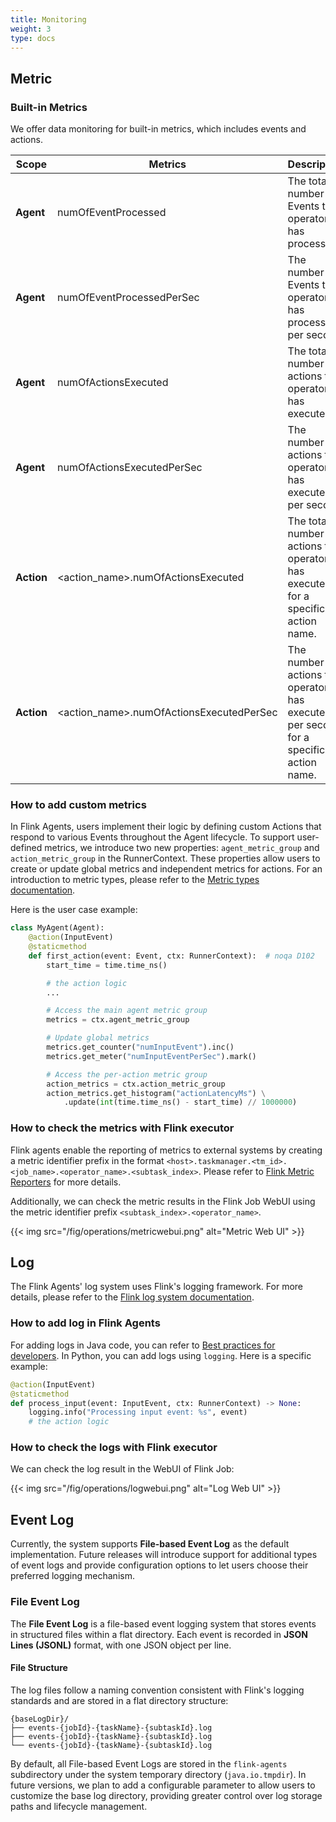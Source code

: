 ```yaml
---
title: Monitoring
weight: 3
type: docs
---
```

<!--
Licensed to the Apache Software Foundation (ASF) under one
or more contributor license agreements.  See the NOTICE file
distributed with this work for additional information
regarding copyright ownership.  The ASF licenses this file
to you under the Apache License, Version 2.0 (the
"License"); you may not use this file except in compliance
with the License.  You may obtain a copy of the License at

  http://www.apache.org/licenses/LICENSE-2.0

Unless required by applicable law or agreed to in writing,
software distributed under the License is distributed on an
"AS IS" BASIS, WITHOUT WARRANTIES OR CONDITIONS OF ANY
KIND, either express or implied.  See the License for the
specific language governing permissions and limitations
under the License.
-->

## Metric

### Built-in Metrics

We offer data monitoring for built-in metrics, which includes events and actions. 

| Scope       | Metrics                                          | Description                                                                      | Type  |
|-------------|--------------------------------------------------|----------------------------------------------------------------------------------|-------|
| **Agent**   | numOfEventProcessed                              | The total number of Events this operator has processed.                          | Count |
| **Agent** | numOfEventProcessedPerSec                        | The number of Events this operator has processed per second.                     | Meter |
| **Agent** | numOfActionsExecuted                             | The total number of actions this operator has executed.                          | Count |
| **Agent** | numOfActionsExecutedPerSec                       | The number of actions this operator has executed per second.                     | Meter |
| **Action**  | <action_name>.numOfActionsExecuted | The total number of actions this operator has executed for a specific action name. | Count |
| **Action**  | <action_name>.numOfActionsExecutedPerSec | The number of actions this operator has executed per second for a specific action name. | Meter |

#### 

### How to add custom metrics

In Flink Agents, users implement their logic by defining custom Actions that respond to various Events throughout the Agent lifecycle. To support user-defined metrics, we introduce two new properties: `agent_metric_group` and `action_metric_group` in the RunnerContext. These properties allow users to create or update global metrics and independent metrics for actions. For an introduction to metric types, please refer to the [Metric types documentation](https://nightlies.apache.org/flink/flink-docs-release-1.20/docs/ops/metrics/#metric-types).

Here is the user case example:

```python
class MyAgent(Agent):
    @action(InputEvent)
    @staticmethod
    def first_action(event: Event, ctx: RunnerContext):  # noqa D102
        start_time = time.time_ns()

        # the action logic
        ...

        # Access the main agent metric group
        metrics = ctx.agent_metric_group

        # Update global metrics
        metrics.get_counter("numInputEvent").inc()
        metrics.get_meter("numInputEventPerSec").mark()

        # Access the per-action metric group
        action_metrics = ctx.action_metric_group
        action_metrics.get_histogram("actionLatencyMs") \
            .update(int(time.time_ns() - start_time) // 1000000)
```

### How to check the metrics with Flink executor

Flink agents enable the reporting of metrics to external systems by creating a metric identifier prefix in the format `<host>.taskmanager.<tm_id>.<job_name>.<operator_name>.<subtask_index>`. Please refer to [Flink Metric Reporters](https://nightlies.apache.org/flink/flink-docs-release-1.20/docs/deployment/metric_reporters/) for more details.

Additionally, we can check the metric results in the Flink Job WebUI using the metric identifier prefix `<subtask_index>.<operator_name>`.

{{< img src="/fig/operations/metricwebui.png" alt="Metric Web UI" >}}

## Log

The Flink Agents' log system uses Flink's logging framework. For more details, please refer to the [Flink log system documentation](https://nightlies.apache.org/flink/flink-docs-master/docs/deployment/advanced/logging/).

### How to add log in Flink Agents

For adding logs in Java code, you can refer to [Best practices for developers](https://nightlies.apache.org/flink/flink-docs-master/docs/deployment/advanced/logging/#best-practices-for-developers). In Python, you can add logs using `logging`. Here is a specific example:

```python
@action(InputEvent)
@staticmethod
def process_input(event: InputEvent, ctx: RunnerContext) -> None:
    logging.info("Processing input event: %s", event)
    # the action logic
```

### How to check the logs with Flink executor

We can check the log result in the WebUI of Flink Job:

{{< img src="/fig/operations/logwebui.png" alt="Log Web UI" >}}

## Event Log

Currently, the system supports **File-based Event Log** as the default implementation. Future releases will introduce support for additional types of event logs and provide configuration options to let users choose their preferred logging mechanism.

### File Event Log

The **File Event Log** is a file-based event logging system that stores events in structured files within a flat directory. Each event is recorded in **JSON Lines (JSONL)** format, with one JSON object per line.

#### File Structure

The log files follow a naming convention consistent with Flink's logging standards and are stored in a flat directory structure:

```
{baseLogDir}/
├── events-{jobId}-{taskName}-{subtaskId}.log
├── events-{jobId}-{taskName}-{subtaskId}.log
└── events-{jobId}-{taskName}-{subtaskId}.log
```

By default, all File-based Event Logs are stored in the `flink-agents` subdirectory under the system temporary directory (`java.io.tmpdir`). In future versions, we plan to add a configurable parameter to allow users to customize the base log directory, providing greater control over log storage paths and lifecycle management.
